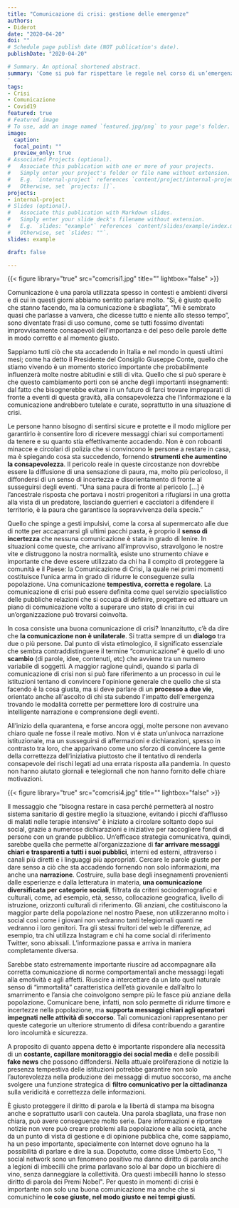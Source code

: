 ```yaml
---
title: "Comunicazione di crisi: gestione delle emergenze"
authors:
- Diderot
date: "2020-04-20"
doi: ""
# Schedule page publish date (NOT publication's date).
publishDate: "2020-04-20"

# Summary. An optional shortened abstract.
summary: 'Come si può far rispettare le regole nel corso di un’emergenza? Quali sono i criteri migliori di comunicazione? Cos’è la comunicazione di crisi? Tra decreti, notizie e inviti a non violare la quarantena, Diderot approfondisce i meccanismi e le strategie comunicative nei periodi più difficili, nei quali c’è bisogno di chiarezza e immediatezza
'
tags:
- Crisi
- Comunicazione
- Covid19
featured: true
# Featured image
# To use, add an image named `featured.jpg/png` to your page's folder.
image:
  caption:
  focal_point: ""
  preview_only: true
# Associated Projects (optional).
#   Associate this publication with one or more of your projects.
#   Simply enter your project's folder or file name without extension.
#   E.g. `internal-project` references `content/project/internal-project/index.md`.
#   Otherwise, set `projects: []`.
projects:
- internal-project
# Slides (optional).
#   Associate this publication with Markdown slides.
#   Simply enter your slide deck's filename without extension.
#   E.g. `slides: "example"` references `content/slides/example/index.md`.
#   Otherwise, set `slides: ""`.
slides: example

draft: false

---
```


{{< figure library="true" src="comcrisi1.jpg" title="" lightbox="false" >}}

Comunicazione è una parola utilizzata spesso in contesti e ambienti diversi e di cui in questi giorni abbiamo sentito parlare molto. “Sì, è giusto quello che stanno facendo, ma la comunicazione è sbagliata”, “Mi è sembrato quasi che parlasse a vanvera, che dicesse tutto e niente allo stesso tempo”, sono diventate frasi di uso comune, come se tutti fossimo diventati improvvisamente consapevoli dell’importanza e del peso delle parole dette in modo corretto e al momento giusto.


Sappiamo tutti ciò che sta accadendo in Italia e nel mondo in questi ultimi mesi; come ha detto il Presidente del Consiglio Giuseppe Conte, quello che stiamo vivendo è un momento storico importante che probabilmente influenzerà molte nostre abitudini e stili di vita. Quello che si può sperare è che questo cambiamento porti con sé anche degli importanti insegnamenti: dal fatto che bisognerebbe evitare in un futuro di farci trovare impreparati di fronte a eventi di questa gravità, alla consapevolezza che l’informazione e la comunicazione andrebbero tutelate e curate, soprattutto in una situazione di crisi.


Le persone hanno bisogno di sentirsi sicure e protette e il modo migliore per garantirlo è consentire loro di ricevere messaggi chiari sui comportamenti da tenere e su quanto stia effettivamente accadendo. Non è con roboanti minacce e circolari di polizia che si convincono le persone a restare in casa, ma è spiegando cosa sta succedendo, fornendo **strumenti che aumentino la consapevolezza**. Il pericolo reale in queste circostanze non dovrebbe essere la diffusione di una sensazione di paura, ma, molto più pericoloso, il diffondersi di un senso di incertezza e disorientamento di fronte al susseguirsi degli eventi. “Una sana paura di fronte al pericolo […] è l’ancestrale risposta che portava i nostri progenitori a rifugiarsi in una grotta alla vista di un predatore, lasciando guerrieri e cacciatori a difendere il territorio, è la paura che garantisce la sopravvivenza della specie.”


Quello che spinge a gesti impulsivi, come la corsa al supermercato alle due di notte per accaparrarsi gli ultimi pacchi pasta, è proprio il **senso di incertezza** che nessuna comunicazione è stata in grado di lenire. In situazioni come queste, che arrivano all’improvviso, stravolgono le nostre vite e distruggono la nostra normalità, esiste uno strumento chiave e importante che deve essere utilizzato da chi ha il compito di proteggere la comunità e il Paese: la Comunicazione di Crisi, la quale nei primi momenti costituisce l’unica arma in grado di ridurre le conseguenze sulla popolazione. Una comunicazione **tempestiva, corretta e regolare**.
La comunicazione di crisi può essere definita come quel servizio specialistico delle pubbliche relazioni che si occupa di definire, progettare ed attuare un piano di comunicazione volto a superare uno stato di crisi in cui un’organizzazione può trovarsi coinvolta.


In cosa consiste una buona comunicazione di crisi? Innanzitutto, c’è da dire che **la comunicazione non è unilaterale**. Si tratta sempre di un **dialogo** tra due o più persone. Dal punto di vista etimologico, il significato essenziale che sembra contraddistinguere il termine “comunicazione” è quello di uno **scambio** (di parole, idee, contenuti, etc) che avviene tra un numero variabile di soggetti. A maggior ragione quindi, quando si parla di comunicazione di crisi non si può fare riferimento a un processo in cui le istituzioni tentano di convincere l'opinione generale che quello che si sta facendo è la cosa giusta, ma si deve parlare di un **processo a due vie**, orientato anche all'ascolto di chi sta subendo l'impatto dell'emergenza trovando le modalità corrette per permettere loro di costruire una intelligente narrazione e comprensione degli eventi.


All’inizio della quarantena, e forse ancora oggi, molte persone non avevano chiaro quale ne fosse il reale motivo. Non vi è stata un’univoca narrazione istituzionale, ma un susseguirsi di affermazioni e dichiarazioni, spesso in contrasto tra loro, che apparivano come uno sforzo di convincere la gente della correttezza dell’iniziativa piuttosto che il tentativo di renderla consapevole dei rischi legati ad una errata risposta alla pandemia. In questo non hanno aiutato giornali e telegiornali che non hanno fornito delle chiare motivazioni.

{{< figure library="true" src="comcrisi4.jpg" title="" lightbox="false" >}}

Il messaggio che “bisogna restare in casa perché permetterà al nostro sistema sanitario di gestire meglio la situazione, evitando i picchi d’afflusso di malati nelle terapie intensive” è iniziato a circolare soltanto dopo sui social, grazie a numerose dichiarazioni e iniziative per raccogliere fondi di persone con un grande pubblico.
Un’efficace strategia comunicativa, quindi, sarebbe quella che permette all’organizzazione di **far arrivare messaggi chiari e trasparenti a tutti i suoi pubblici**, interni ed esterni, attraverso i canali più diretti e i linguaggi più appropriati. Cercare le parole giuste per dare senso a ciò che sta accadendo fornendo non solo informazioni, ma anche una **narrazione**. Costruire, sulla base degli insegnamenti provenienti dalle esperienze e dalla letteratura in materia, **una comunicazione diversificata per categorie sociali**, filtrata da criteri sociodemografici e culturali, come, ad esempio, età, sesso, collocazione geografica, livello di istruzione, orizzonti culturali di riferimento. Gli anziani, che costituiscono la maggior parte della popolazione nel nostro Paese, non utilizzeranno molto i social così come i giovani non vedranno tanti telegiornali quanti ne vedranno i loro genitori. Tra gli stessi fruitori del web le differenze, ad esempio, tra chi utilizza Instagram e chi ha come social di riferimento Twitter, sono abissali. L’informazione passa e arriva in maniera completamente diversa.


Sarebbe stato estremamente importante riuscire ad accompagnare alla corretta comunicazione di norme comportamentali anche messaggi legati alla emotività e agli affetti. Riuscire a intercettare da un lato quel naturale senso di “immortalità” caratteristica dell’età giovanile e dall’altro lo smarrimento e l’ansia che coinvolgono sempre più le fasce più anziane della popolazione. Comunicare bene, infatti, non solo permette di ridurre timore e incertezze nella popolazione, ma **supporta messaggi chiari agli operatori impegnati nelle attività di soccorso**. Tali comunicazioni rappresentano per queste categorie un ulteriore strumento di difesa contribuendo a garantire loro incolumità e sicurezza.


A proposito di quanto appena detto è importante rispondere alla necessità di un **costante, capillare monitoraggio dei social media** e delle possibili **fake news** che possono diffondersi. Nella attuale proliferazione di notizie la presenza tempestiva delle istituzioni potrebbe garantire non solo l’autorevolezza nella produzione dei messaggi di mutuo soccorso, ma anche svolgere una funzione strategica di **filtro comunicativo per la cittadinanza** sulla veridicità e correttezza delle informazioni.


È giusto proteggere il diritto di parola e la libertà di stampa ma bisogna anche e soprattutto usarli con cautela. Una parola sbagliata, una frase non chiara, può avere conseguenze molto serie. Dare informazioni e riportare notizie non vere può creare problemi alla popolazione e alla società, anche da un punto di vista di gestione e di opinione pubblica che, come sappiamo, ha un peso importante, specialmente con Internet dove ognuno ha la possibilità di parlare e dire la sua. Dopotutto, come disse Umberto Eco, "I social network sono un fenomeno positivo ma danno diritto di parola anche a legioni di imbecilli che prima parlavano solo al bar dopo un bicchiere di vino, senza danneggiare la collettività. Ora questi imbecilli hanno lo stesso diritto di parola dei Premi Nobel". Per questo in momenti di crisi è importante non solo una buona comunicazione ma anche che si comunichino **le cose giuste, nel modo giusto e nei tempi giusti**.

